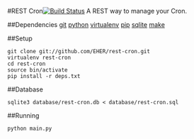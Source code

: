 #REST Cron[![Build Status](https://travis-ci.org/EHER/rest-cron.png)](https://travis-ci.org/EHER/rest-cron)
A REST way to manage your Cron.

##Dependencies
[git](http://git-scm.com/)
[python](http://www.python.org/)
[virtualenv](http://pypi.python.org/pypi/virtualenv)
[pip](http://www.pip-installer.org/en/latest/index.html)
[sqlite](http://www.sqlite.org/)
[make](http://www.gnu.org/software/make/)

##Setup
```
git clone git://github.com/EHER/rest-cron.git
virtualenv rest-cron
cd rest-cron
source bin/activate
pip install -r deps.txt
```

##Database
```
sqlite3 database/rest-cron.db < database/rest-cron.sql
```

##Running
```
python main.py
```
